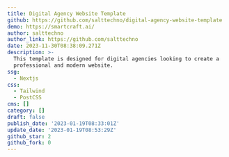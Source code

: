 ```yaml
---
title: Digital Agency Website Template
github: https://github.com/salttechno/digital-agency-website-template
demo: https://smartcraft.ai/
author: salttechno
author_link: https://github.com/salttechno
date: 2023-11-30T08:38:09.271Z
description: >-
  This template is designed for digital agencies looking to create a
  professional and modern website.
ssg:
  - Nextjs
css:
  - Tailwind
  - PostCSS
cms: []
category: []
draft: false
publish_date: '2023-01-19T08:33:01Z'
update_date: '2023-01-19T08:53:29Z'
github_star: 2
github_fork: 0
---
```

